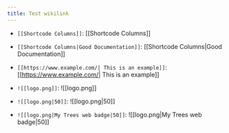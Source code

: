 ```yaml
---
title: Test wikilink
---
```


- `[[Shortcode Columns]]`: [[Shortcode Columns]]
- `[[Shortcode Columns|Good Documentation]]`: [[Shortcode Columns|Good Documentation]]
- `[[https://www.example.com/| This is an example]]`: [[https://www.example.com/| This is an example]]

- `![[logo.png]]`: ![[logo.png]]
- `![[logo.png|50]]`: ![[logo.png|50]]
- `![[logo.png|My Trees web badge|50]]`: ![[logo.png|My Trees web badge|50]]